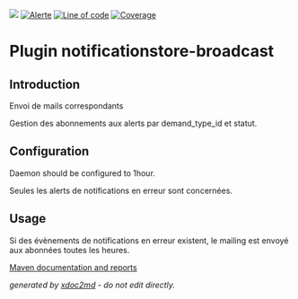 ![](https://dev.lutece.paris.fr/jenkins/buildStatus/icon?job=module-notificationstore-broadcast-deploy)
[![Alerte](https://dev.lutece.paris.fr/sonar/api/project_badges/measure?project=fr.paris.lutece.plugins%3Amodule-notificationstore-broadcast&metric=alert_status)](https://dev.lutece.paris.fr/sonar/dashboard?id=fr.paris.lutece.plugins%3Amodule-notificationstore-broadcast)
[![Line of code](https://dev.lutece.paris.fr/sonar/api/project_badges/measure?project=fr.paris.lutece.plugins%3Amodule-notificationstore-broadcast&metric=ncloc)](https://dev.lutece.paris.fr/sonar/dashboard?id=fr.paris.lutece.plugins%3Amodule-notificationstore-broadcast)
[![Coverage](https://dev.lutece.paris.fr/sonar/api/project_badges/measure?project=fr.paris.lutece.plugins%3Amodule-notificationstore-broadcast&metric=coverage)](https://dev.lutece.paris.fr/sonar/dashboard?id=fr.paris.lutece.plugins%3Amodule-notificationstore-broadcast)

# Plugin notificationstore-broadcast

## Introduction

Envoi de mails correspondants

Gestion des abonnements aux alerts par demand_type_id et statut.

## Configuration

Daemon should be configured to 1hour.

Seules les alerts de notifications en erreur sont concernées.

## Usage

Si des évènements de notifications en erreur existent, le mailing est envoyé aux abonnées toutes les heures.


[Maven documentation and reports](https://dev.lutece.paris.fr/plugins/module-notificationstore-broadcast/)



 *generated by [xdoc2md](https://github.com/lutece-platform/tools-maven-xdoc2md-plugin) - do not edit directly.*